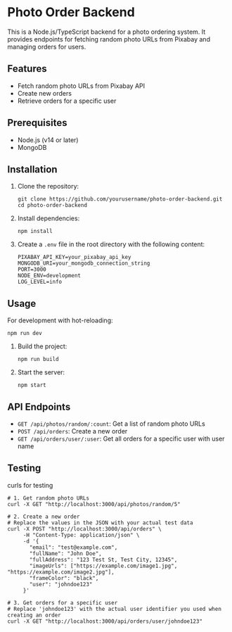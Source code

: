 # Photo Order Backend

This is a Node.js/TypeScript backend for a photo ordering system. It provides endpoints for fetching random photo URLs from Pixabay and managing orders for users.

## Features

- Fetch random photo URLs from Pixabay API
- Create new orders
- Retrieve orders for a specific user

## Prerequisites

- Node.js (v14 or later)
- MongoDB

## Installation

1. Clone the repository:
   ```
   git clone https://github.com/yourusername/photo-order-backend.git
   cd photo-order-backend
   ```

2. Install dependencies:
   ```
   npm install
   ```

3. Create a `.env` file in the root directory with the following content:
   ```
   PIXABAY_API_KEY=your_pixabay_api_key
   MONGODB_URI=your_mongodb_connection_string
   PORT=3000
   NODE_ENV=development
   LOG_LEVEL=info
   ```

## Usage

   For development with hot-reloading:
   ```
   npm run dev
   ```

1. Build the project:
   ```
   npm run build
   ```

2. Start the server:
   ```
   npm start
   ```


## API Endpoints

- `GET /api/photos/random/:count`: Get a list of random photo URLs
- `POST /api/orders`: Create a new order
- `GET /api/orders/user/:user`: Get all orders for a specific user with user name

## Testing

curls for testing
```
# 1. Get random photo URLs
curl -X GET "http://localhost:3000/api/photos/random/5"

# 2. Create a new order
# Replace the values in the JSON with your actual test data
curl -X POST "http://localhost:3000/api/orders" \
     -H "Content-Type: application/json" \
     -d '{
       "email": "test@example.com",
       "fullName": "John Doe",
       "fullAddress": "123 Test St, Test City, 12345",
       "imageUrls": ["https://example.com/image1.jpg", "https://example.com/image2.jpg"],
       "frameColor": "black",
       "user": "johndoe123"
     }'

# 3. Get orders for a specific user
# Replace 'johndoe123' with the actual user identifier you used when creating an order
curl -X GET "http://localhost:3000/api/orders/user/johndoe123"
```
